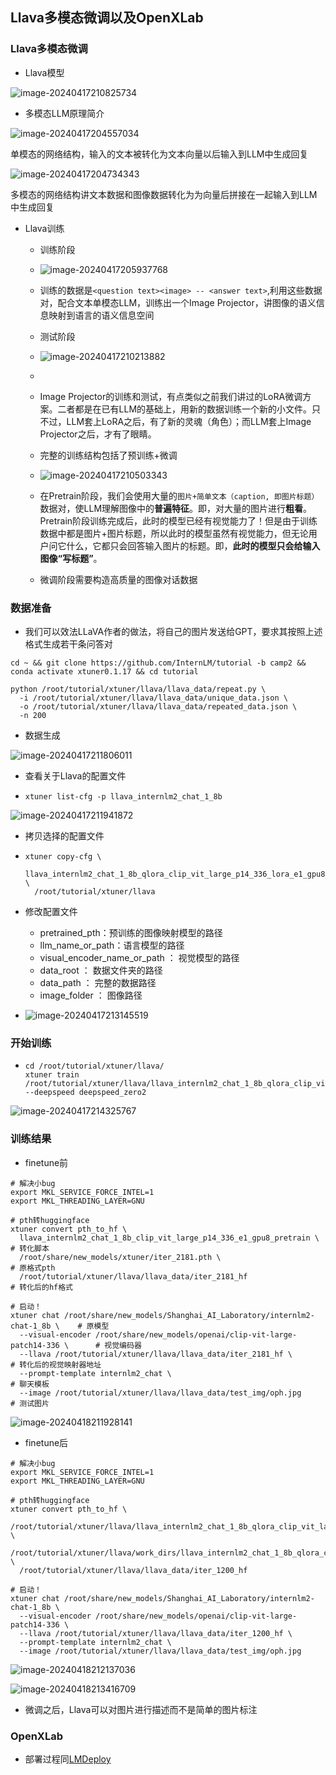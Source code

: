## Llava多模态微调以及OpenXLab

### Llava多模态微调

- Llava模型

![image-20240417210825734](http://typora-picture-room.oss-cn-chengdu.aliyuncs.com/img/image-20240417210825734.png)

- 多模态LLM原理简介

![image-20240417204557034](http://typora-picture-room.oss-cn-chengdu.aliyuncs.com/img/image-20240417204557034.png)

单模态的网络结构，输入的文本被转化为文本向量以后输入到LLM中生成回复

![image-20240417204734343](http://typora-picture-room.oss-cn-chengdu.aliyuncs.com/img/image-20240417204734343.png)

多模态的网络结构讲文本数据和图像数据转化为为向量后拼接在一起输入到LLM中生成回复

- Llava训练

  - 训练阶段
  - ![image-20240417205937768](http://typora-picture-room.oss-cn-chengdu.aliyuncs.com/img/image-20240417205937768.png)

  - 训练的数据是`<question text><image> -- <answer text>`,利用这些数据对，配合文本单模态LLM，训练出一个Image Projector，讲图像的语义信息映射到语言的语义信息空间
  - 测试阶段
  - ![image-20240417210213882](http://typora-picture-room.oss-cn-chengdu.aliyuncs.com/img/image-20240417210213882.png)

  - 
  - Image Projector的训练和测试，有点类似之前我们讲过的LoRA微调方案。二者都是在已有LLM的基础上，用新的数据训练一个新的小文件。只不过，LLM套上LoRA之后，有了新的灵魂（角色）；而LLM套上Image Projector之后，才有了眼睛。
  - 完整的训练结构包括了预训练+微调
  - ![image-20240417210503343](http://typora-picture-room.oss-cn-chengdu.aliyuncs.com/img/image-20240417210503343.png)

  - 在Pretrain阶段，我们会使用大量的`图片+简单文本（caption, 即图片标题）`数据对，使LLM理解图像中的**普遍特征**。即，对大量的图片进行**粗看**。Pretrain阶段训练完成后，此时的模型已经有视觉能力了！但是由于训练数据中都是图片+图片标题，所以此时的模型虽然有视觉能力，但无论用户问它什么，它都只会回答输入图片的标题。即，**此时的模型只会给输入图像“写标题”**。

  - 微调阶段需要构造高质量的图像对话数据

### 数据准备

- 我们可以效法LLaVA作者的做法，将自己的图片发送给GPT，要求其按照上述格式生成若干条问答对

```
cd ~ && git clone https://github.com/InternLM/tutorial -b camp2 && conda activate xtuner0.1.17 && cd tutorial

python /root/tutorial/xtuner/llava/llava_data/repeat.py \
  -i /root/tutorial/xtuner/llava/llava_data/unique_data.json \
  -o /root/tutorial/xtuner/llava/llava_data/repeated_data.json \
  -n 200
```

- 数据生成

![image-20240417211806011](http://typora-picture-room.oss-cn-chengdu.aliyuncs.com/img/image-20240417211806011.png)

- 查看关于Llava的配置文件

- ```
  xtuner list-cfg -p llava_internlm2_chat_1_8b
  ```

![image-20240417211941872](http://typora-picture-room.oss-cn-chengdu.aliyuncs.com/img/image-20240417211941872.png)

- 拷贝选择的配置文件

- ```
  xtuner copy-cfg \
    llava_internlm2_chat_1_8b_qlora_clip_vit_large_p14_336_lora_e1_gpu8_finetune \
    /root/tutorial/xtuner/llava
  ```

- 修改配置文件
  - pretrained_pth：预训练的图像映射模型的路径
  - llm_name_or_path：语言模型的路径
  - visual_encoder_name_or_path ： 视觉模型的路径
  - data_root ： 数据文件夹的路径
  - data_path ： 完整的数据路径
  - image_folder ： 图像路径
- ![image-20240417213145519](http://typora-picture-room.oss-cn-chengdu.aliyuncs.com/img/image-20240417213145519.png)

### 开始训练

- ```
  cd /root/tutorial/xtuner/llava/
  xtuner train /root/tutorial/xtuner/llava/llava_internlm2_chat_1_8b_qlora_clip_vit_large_p14_336_lora_e1_gpu8_finetune_copy.py --deepspeed deepspeed_zero2
  ```

![image-20240417214325767](http://typora-picture-room.oss-cn-chengdu.aliyuncs.com/img/image-20240417214325767.png)

### 训练结果

- finetune前

```
# 解决小bug
export MKL_SERVICE_FORCE_INTEL=1
export MKL_THREADING_LAYER=GNU

# pth转huggingface
xtuner convert pth_to_hf \
  llava_internlm2_chat_1_8b_clip_vit_large_p14_336_e1_gpu8_pretrain \   # 转化脚本
  /root/share/new_models/xtuner/iter_2181.pth \                         # 原格式pth
  /root/tutorial/xtuner/llava/llava_data/iter_2181_hf                   # 转化后的hf格式

# 启动！
xtuner chat /root/share/new_models/Shanghai_AI_Laboratory/internlm2-chat-1_8b \    # 原模型
  --visual-encoder /root/share/new_models/openai/clip-vit-large-patch14-336 \      # 视觉编码器
  --llava /root/tutorial/xtuner/llava/llava_data/iter_2181_hf \                    # 转化后的视觉映射器地址
  --prompt-template internlm2_chat \                                               # 聊天模板
  --image /root/tutorial/xtuner/llava/llava_data/test_img/oph.jpg                  # 测试图片
```

![image-20240418211928141](http://typora-picture-room.oss-cn-chengdu.aliyuncs.com/img/image-20240418211928141.png)

- finetune后

```
# 解决小bug
export MKL_SERVICE_FORCE_INTEL=1
export MKL_THREADING_LAYER=GNU

# pth转huggingface
xtuner convert pth_to_hf \
  /root/tutorial/xtuner/llava/llava_internlm2_chat_1_8b_qlora_clip_vit_large_p14_336_lora_e1_gpu8_finetune_copy.py \
  /root/tutorial/xtuner/llava/work_dirs/llava_internlm2_chat_1_8b_qlora_clip_vit_large_p14_336_lora_e1_gpu8_finetune_copy/iter_1200.pth \
  /root/tutorial/xtuner/llava/llava_data/iter_1200_hf

# 启动！
xtuner chat /root/share/new_models/Shanghai_AI_Laboratory/internlm2-chat-1_8b \
  --visual-encoder /root/share/new_models/openai/clip-vit-large-patch14-336 \
  --llava /root/tutorial/xtuner/llava/llava_data/iter_1200_hf \
  --prompt-template internlm2_chat \
  --image /root/tutorial/xtuner/llava/llava_data/test_img/oph.jpg
```

![image-20240418212137036](http://typora-picture-room.oss-cn-chengdu.aliyuncs.com/img/image-20240418212137036.png)

![image-20240418213416709](http://typora-picture-room.oss-cn-chengdu.aliyuncs.com/img/image-20240418213416709.png)

- 微调之后，Llava可以对图片进行描述而不是简单的图片标注

### OpenXLab

- 部署过程同[LMDeploy](https://github.com/santiagoTOP/CodeFKidsLLM/blob/master/Tutorial/Lesson5/LMDeploy.md)
